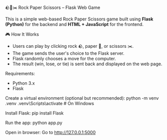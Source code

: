  🪨📃✂️ Rock Paper Scissors – Flask Web Game

This is a simple web-based Rock Paper Scissors game built using **Flask (Python)** for the backend and **HTML + JavaScript** for the frontend.

 🎮 How It Works

- Users can play by clicking rock 🪨, paper 📃, or scissors ✂️.
- The game sends the user's choice to the Flask server.
- Flask randomly chooses a move for the computer.
- The result (win, lose, or tie) is sent back and displayed on the web page.

Requirements: 
- Python 3.x
- Flask

Create a virtual environment (optional but recommended): 
python -m venv .venv
.venv\Scripts\activate        # On Windows

Install Flask: 
pip install Flask 

Run the app: 
python app.py

Open in browser: 
Go to http://127.0.0.1:5000
